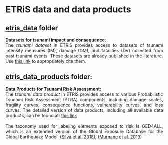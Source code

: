 # ETRiS data and data products

<div style="text-align: justify;">

## **[etris_data](https://github.com/eurotsunamirisk/etris_data_and_data_products/tree/main/etris_data)** folder
**Datasets for tsunami impact and consequence:**
<br>
The *tsunami dataset* in ETRiS provides access to datasets of tsunami intensity measures (IM), damage (DM), and fatalities (DV) collected from past tsunami events. These datasets are already published in the literature.
Use [this link](https://github.com/eurotsunamirisk/etris_data_and_data_products/blob/main/etris_data_table.xlsx) to appropriately cite them.

</div>

<div style="text-align: justify;">

## **[etris_data_products](https://github.com/eurotsunamirisk/etris_data_and_data_products/tree/main/etris_data_products)** folder:
**Data Products for Tsunami Risk Assessment:**
<br>
The *tsunami data product* in ETRiS provides access to various Probabilistic Tsunami Risk Assessment (PTRA) components, including damage scales, fragility curves, consequence functions, vulnerability curves, and loss curves. The detailed version of data products, including all available data products, can be found at: [this link](https://github.com/eurotsunamirisk/etris_data_and_data_products/blob/main/etris_data_prodcuts_table.xlsx)
<br>
<br>The taxonomy used for labeling elements exposed to risk is GED4ALL, which is an extended version of the Global Exposure Database for the Global Earthquake Model. ([Silva et al. 2018](https://www.globalquakemodel.org/gempublications/global-exposure-database-for-multi-hazard-risk-analysis-multi-hazard-exposure-taxonomy)), ([Murnane et al. 2019](https://www.emerald.com/insight/content/doi/10.1108/DPM-09-2019-0293/full/html))

</div>
